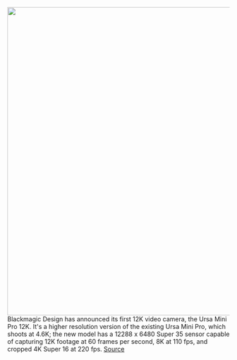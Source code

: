 <img src='https://cdn.vox-cdn.com/thumbor/si_VL3QD0aZ1kL0dfjQf0Hkpu-0=/0x0:2000x1333/1200x800/filters:focal(840x507:1160x827)/cdn.vox-cdn.com/uploads/chorus_image/image/67070242/Blackmagic_URSA_Mini_Pro_12K.0.jpg' width='700px' /><br/>
Blackmagic Design has announced its first 12K video camera, the Ursa Mini Pro 12K. It's a higher resolution version of the existing Ursa Mini Pro, which shoots at 4.6K; the new model has a 12288 x 6480 Super 35 sensor capable of capturing 12K footage at 60 frames per second, 8K at 110 fps, and cropped 4K Super 16 at 220 fps.
<a href='https://www.theverge.com/2020/7/17/21328096/blackmagic-ursa-mini-pro-12k-announced-price-release-date'> Source <a/>